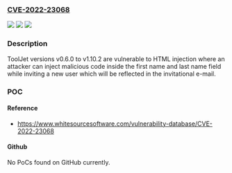 ### [CVE-2022-23068](https://cve.mitre.org/cgi-bin/cvename.cgi?name=CVE-2022-23068)
![](https://img.shields.io/static/v1?label=Product&message=ToolJet&color=blue)
![](https://img.shields.io/static/v1?label=Version&message=n%2Fa&color=blue)
![](https://img.shields.io/static/v1?label=Vulnerability&message=CWE-74%20Improper%20Neutralization%20of%20Special%20Elements%20in%20Output%20Used%20by%20a%20Downstream%20Component%20('Injection')&color=brighgreen)

### Description

ToolJet versions v0.6.0 to v1.10.2 are vulnerable to HTML injection where an attacker can inject malicious code inside the first name and last name field while inviting a new user which will be reflected in the invitational e-mail.

### POC

#### Reference
- https://www.whitesourcesoftware.com/vulnerability-database/CVE-2022-23068

#### Github
No PoCs found on GitHub currently.

